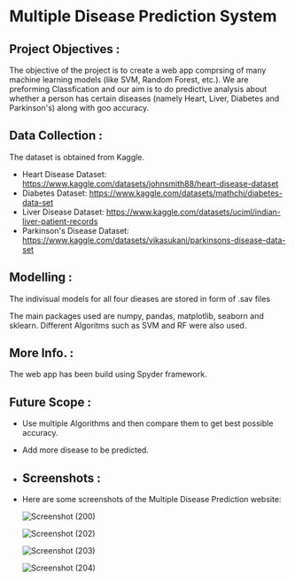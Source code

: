# Multiple Disease Prediction System


## Project Objectives :
The objective of the project is to create a web app comprsing of many machine learning models (like SVM, Random Forest, etc.). We are preforming Classfication and our aim is to do predictive analysis about whether a person has certain diseases (namely Heart, Liver, Diabetes and Parkinson's) along with goo accuracy.


## Data Collection :
The dataset is obtained from Kaggle. 

* Heart Disease Dataset: https://www.kaggle.com/datasets/johnsmith88/heart-disease-dataset
* Diabetes Dataset: https://www.kaggle.com/datasets/mathchi/diabetes-data-set
* Liver Disease Dataset: https://www.kaggle.com/datasets/uciml/indian-liver-patient-records
* Parkinson's Disease Dataset: https://www.kaggle.com/datasets/vikasukani/parkinsons-disease-data-set


## Modelling :
The indivisual models for all four dieases are stored in form of .sav files  

The main packages used are numpy, pandas, matplotlib, seaborn and sklearn. Different Algoritms such as SVM and RF were also used.


## More Info. :
The web app has been build using Spyder framework.

## Future Scope :
* Use multiple Algorithms and then compare them to get best possible accuracy.
* Add more disease to be predicted.


* ## Screenshots :
* Here are some screenshots of the Multiple Disease Prediction website:

  ![Screenshot (200)](https://github.com/Parth20401/MultipleDiseasePred/assets/97301303/81d99a60-f939-4dd3-a1e4-591f8f24095f)
  
  
  ![Screenshot (202)](https://github.com/Parth20401/MultipleDiseasePred/assets/97301303/d8dc9a05-938d-4806-baa0-cb5cfa83ea4b)
  
  
  ![Screenshot (203)](https://github.com/Parth20401/MultipleDiseasePred/assets/97301303/38de89ac-b4a7-4d2b-add2-00f10651d4af)
  
  
  ![Screenshot (204)](https://github.com/Parth20401/MultipleDiseasePred/assets/97301303/486bedce-848f-4844-b6c0-a731741e00d6)

